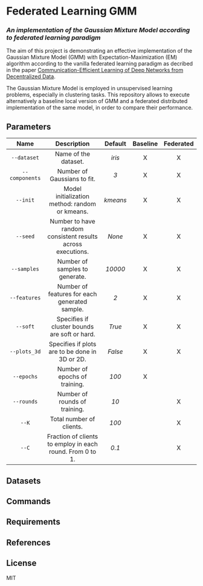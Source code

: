 # Federated Learning GMM
### _An implementation of the Gaussian Mixture Model according to federated learning paradigm_

The aim of this project is demonstrating an effective implementation of the Gaussian Mixture Model (GMM) with Expectation-Maximization (EM) algorithm according to the vanilla federated learning paradigm as decribed in the paper [Communication-Efficient Learning of Deep Networks from Decentralized Data](https://arxiv.org/abs/1602.05629).

The Gaussian Mixture Model is employed in unsupervised learning problems, especially in clustering tasks. This repository allows to execute alternatively a baseline local version of GMM and a federated distributed implementation of the same model, in order to compare their performance.

## Parameters
| Name | Description | Default | Baseline | Federated |
|:----:|:-----------:|:-------:|:--------:|:---------:|
| `--dataset` | Name of the dataset. | _iris_ | X | X |
| `--components` | Number of Gaussians to fit. | _3_ | X | X |
| `--init` | Model initialization method: random or kmeans. | _kmeans_ | X | X |
| `--seed` | Number to have random consistent results across executions. | _None_| X | X |
| `--samples` | Number of samples to generate. | _10000_ | X | X |
| `--features` | Number of features for each generated sample. | _2_ | X | X |
| `--soft` | Specifies if cluster bounds are soft or hard. | _True_ | X | X |
| `--plots_3d` | Specifies if plots are to be done in 3D or 2D. | _False_ | X | X |
| `--epochs` | Number of epochs of training. | _100_ | X |  |
| `--rounds` | Number of rounds of training. | _10_ |  | X |
| `--K` | Total number of clients. | _100_ |  | X |
| `--C` | Fraction of clients to employ in each round. From 0 to 1. | _0.1_ |  | X |

## Datasets

## Commands

## Requirements

## References

## License

MIT
